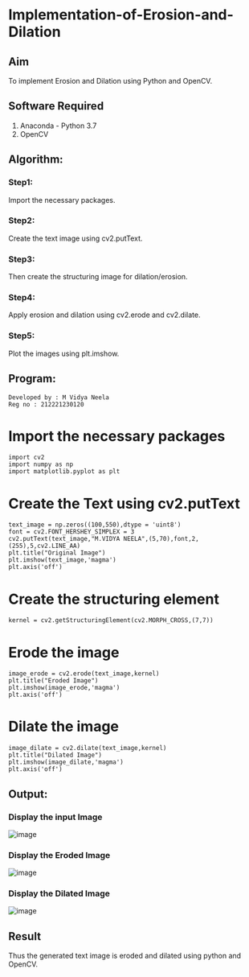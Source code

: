 # Implementation-of-Erosion-and-Dilation
## Aim
To implement Erosion and Dilation using Python and OpenCV.
## Software Required
1. Anaconda - Python 3.7
2. OpenCV
## Algorithm:
### Step1:
Import the necessary packages.

### Step2:
Create the text image using cv2.putText.

### Step3:
Then create the structuring image for dilation/erosion.

### Step4:
Apply erosion and dilation using cv2.erode and cv2.dilate.

### Step5:
Plot the images using plt.imshow.

 
## Program:
```
Developed by : M Vidya Neela
Reg no : 212221230120
```
# Import the necessary packages
```
import cv2
import numpy as np
import matplotlib.pyplot as plt
```
# Create the Text using cv2.putText
```
text_image = np.zeros((100,550),dtype = 'uint8')
font = cv2.FONT_HERSHEY_SIMPLEX = 3
cv2.putText(text_image,"M.VIDYA NEELA",(5,70),font,2,(255),5,cv2.LINE_AA)
plt.title("Original Image")
plt.imshow(text_image,'magma')
plt.axis('off')
```
# Create the structuring element
```
kernel = cv2.getStructuringElement(cv2.MORPH_CROSS,(7,7))
```
# Erode the image
```
image_erode = cv2.erode(text_image,kernel)
plt.title("Eroded Image")
plt.imshow(image_erode,'magma')
plt.axis('off')
```
# Dilate the image
```
image_dilate = cv2.dilate(text_image,kernel)
plt.title("Dilated Image")
plt.imshow(image_dilate,'magma')
plt.axis('off')
```
## Output:

### Display the input Image

![image](https://github.com/vidyaneela/Implementation-of-Erosion-and-Dilation/assets/94169318/6c89a3f5-3599-4598-ac54-a2e364fb9002)


### Display the Eroded Image

![image](https://github.com/vidyaneela/Implementation-of-Erosion-and-Dilation/assets/94169318/3220e5db-6dac-490d-bb2e-d2652a197f87)


### Display the Dilated Image

![image](https://github.com/vidyaneela/Implementation-of-Erosion-and-Dilation/assets/94169318/549a2d85-ae30-4596-ae29-59de9be56518)


## Result
Thus the generated text image is eroded and dilated using python and OpenCV.
